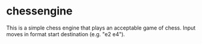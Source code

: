 # chessengine
This is a simple chess engine that plays an acceptable game of chess.
Input moves in format start destination (e.g. "e2 e4").
